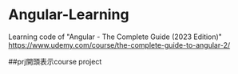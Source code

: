 # Angular-Learning

Learning code of "Angular - The Complete Guide (2023 Edition)" 
https://www.udemy.com/course/the-complete-guide-to-angular-2/

##prj開頭表示course project